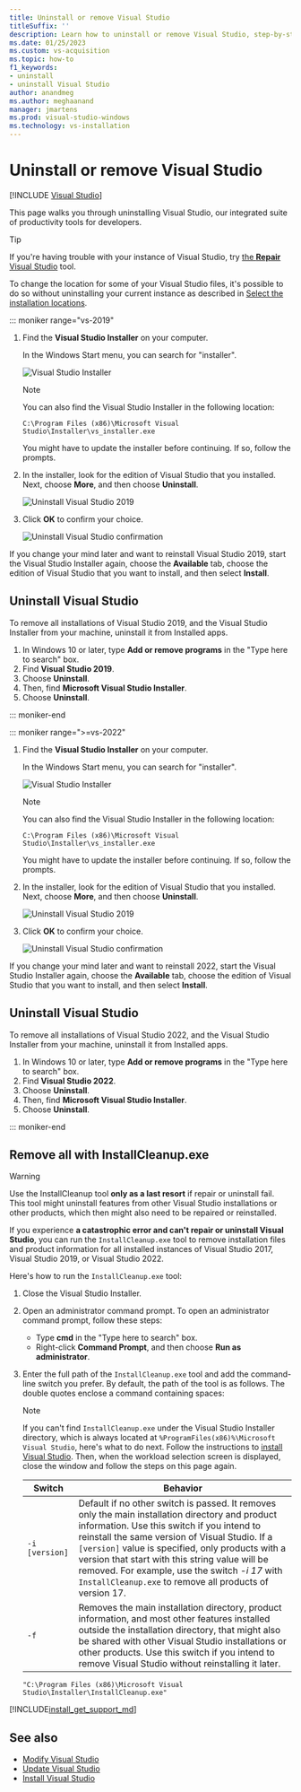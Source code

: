 ```yaml
---
title: Uninstall or remove Visual Studio
titleSuffix: ''
description: Learn how to uninstall or remove Visual Studio, step-by-step.
ms.date: 01/25/2023
ms.custom: vs-acquisition
ms.topic: how-to
f1_keywords:
- uninstall
- uninstall Visual Studio
author: anandmeg
ms.author: meghaanand
manager: jmartens
ms.prod: visual-studio-windows
ms.technology: vs-installation
---
```

# Uninstall or remove Visual Studio 

 [!INCLUDE [Visual Studio](~/includes/applies-to-version/vs-windows-only.md)]

This page walks you through uninstalling Visual Studio, our integrated suite of productivity tools for developers.

> [!TIP]
> If you're having trouble with your instance of Visual Studio, try [the **Repair**  Visual Studio](../install/repair-visual-studio.md) tool. 
>
> To change the location for some of your Visual Studio files, it's possible to do so without uninstalling your current instance as described in [Select the installation locations](../install/change-installation-locations.md).

::: moniker range="vs-2019"

1. Find the **Visual Studio Installer** on your computer.

     In the Windows Start menu, you can search for "installer".

     ![Visual Studio Installer](media/vs-2019/visual-studio-installer.png "Search for the Visual Studio Installer")

     > [!NOTE]
     > You can also find the Visual Studio Installer in the following location:
     >
     > `C:\Program Files (x86)\Microsoft Visual Studio\Installer\vs_installer.exe`

    You might have to update the installer before continuing. If so, follow the prompts.

1. In the installer, look for the edition of Visual Studio that you installed. Next, choose **More**, and then choose **Uninstall**.

     ![Uninstall Visual Studio 2019](media/vs-2019/vs-installer-uninstall.png "Uninstall Visual Studio 2019")

1. Click **OK** to confirm your choice.

     ![Uninstall Visual Studio confirmation](media/vs-2019/uninstall-visualstudio-confirm.png "Confirm that you want to uninstall Visual Studio 2019")

If you change your mind later and want to reinstall Visual Studio 2019, start the Visual Studio Installer again, choose the **Available** tab,  choose the edition of Visual Studio that you want to install, and then select **Install**.

## Uninstall Visual Studio

To remove all installations of Visual Studio 2019, and the Visual Studio Installer from your machine, uninstall it from Installed apps.

1. In Windows 10 or later, type **Add or remove programs** in the "Type here to search" box.
1. Find **Visual Studio 2019**.
1. Choose **Uninstall**.
1. Then, find **Microsoft Visual Studio Installer**.
1. Choose **Uninstall**.

::: moniker-end

::: moniker range=">=vs-2022"

1. Find the **Visual Studio Installer** on your computer.

     In the Windows Start menu, you can search for "installer".

     ![Visual Studio Installer](media/vs-2019/visual-studio-installer.png "Search for the Visual Studio Installer")

     > [!NOTE]
     > You can also find the Visual Studio Installer in the following location:
     >
     > `C:\Program Files (x86)\Microsoft Visual Studio\Installer\vs_installer.exe`

    You might have to update the installer before continuing. If so, follow the prompts.

1. In the installer, look for the edition of Visual Studio that you installed. Next, choose **More**, and then choose **Uninstall**.

     ![Uninstall Visual Studio 2019](media/vs-2022/vs-installer-uninstall.png "Uninstall Visual Studio 2019")

1. Click **OK** to confirm your choice.

     ![Uninstall Visual Studio confirmation](media/vs-2022/uninstall-visualstudio-confirm.png "Confirm that you want to uninstall Visual Studio 2019")

If you change your mind later and want to reinstall 2022, start the Visual Studio Installer again, choose the **Available** tab,  choose the edition of Visual Studio that you want to install, and then select **Install**.

## Uninstall Visual Studio

To remove all installations of Visual Studio 2022, and the Visual Studio Installer from your machine, uninstall it from Installed apps.

1. In Windows 10 or later, type **Add or remove programs** in the "Type here to search" box.
1. Find **Visual Studio 2022**.
1. Choose **Uninstall**.
1. Then, find **Microsoft Visual Studio Installer**.
1. Choose **Uninstall**.

::: moniker-end

<a name="remove"></a>

## Remove all with InstallCleanup.exe

> [!WARNING]
> Use the InstallCleanup tool **only as a last resort** if repair or uninstall fail. This tool might uninstall features from other Visual Studio installations or other products, which then might also need to be repaired or reinstalled.

If you experience **a catastrophic error and can't repair or uninstall Visual Studio**, you can run the `InstallCleanup.exe` tool to remove installation files and product information for all installed instances of Visual Studio 2017, Visual Studio 2019, or Visual Studio 2022.

Here's how to run the `InstallCleanup.exe` tool:

1. Close the Visual Studio Installer.
1. Open an administrator command prompt. To open an administrator command prompt, follow these steps:
   * Type **cmd** in the "Type here to search" box.
   * Right-click **Command Prompt**, and then choose **Run as administrator**.
1. Enter the full path of the `InstallCleanup.exe` tool and add the command-line switch you prefer. By default, the path of the tool is as follows. The double quotes enclose a command containing spaces:

   > [!NOTE]
   > If you can't find `InstallCleanup.exe` under the Visual Studio Installer directory, which is always located at `%ProgramFiles(x86)%\Microsoft Visual Studio`, here's what to do next. Follow the instructions to [install Visual Studio](install-visual-studio.md). Then, when the workload selection screen is displayed, close the window and follow the steps on this page again.

   | Switch | Behavior |
   |-----------------|--------------------|
   |  `-i [version]`   | Default if no other switch is passed. It removes only the main installation directory and product information. Use this switch if you intend to reinstall the same version of Visual Studio. If a `[version]` value is specified, only products with a version that start with this string value will be removed.    For example, use the switch *-i 17* with `InstallCleanup.exe` to remove all products of version 17. |
   |   `-f`           | Removes the main installation directory, product information, and most other features installed outside the installation directory, that might also be shared with other Visual Studio installations or other products. Use this switch if you intend to remove Visual Studio without reinstalling it later.|

   ```shell
   "C:\Program Files (x86)\Microsoft Visual Studio\Installer\InstallCleanup.exe"
   ```

[!INCLUDE[install_get_support_md](includes/install_get_support_md.md)]

## See also

* [Modify Visual Studio](modify-visual-studio.md)
* [Update Visual Studio](update-visual-studio.md)
* [Install Visual Studio](install-visual-studio.md)
